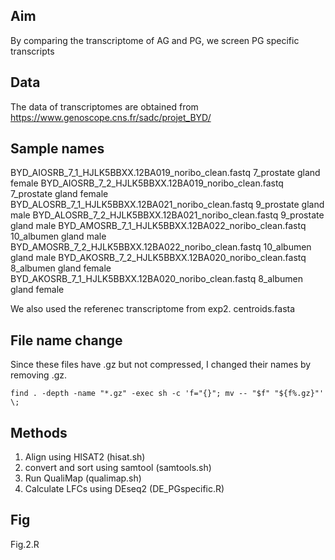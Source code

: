 ## Aim
By comparing the transcriptome of AG and PG, we screen PG specific transcripts

## Data
The data of transcriptomes are obtained from https://www.genoscope.cns.fr/sadc/projet_BYD/ 

## Sample names
BYD_AIOSRB_7_1_HJLK5BBXX.12BA019_noribo_clean.fastq	7_prostate gland female
BYD_AIOSRB_7_2_HJLK5BBXX.12BA019_noribo_clean.fastq	7_prostate gland female
BYD_ALOSRB_7_1_HJLK5BBXX.12BA021_noribo_clean.fastq	9_prostate gland male
BYD_ALOSRB_7_2_HJLK5BBXX.12BA021_noribo_clean.fastq	9_prostate gland male
BYD_AMOSRB_7_1_HJLK5BBXX.12BA022_noribo_clean.fastq	10_albumen gland male
BYD_AMOSRB_7_2_HJLK5BBXX.12BA022_noribo_clean.fastq	10_albumen gland male
BYD_AKOSRB_7_2_HJLK5BBXX.12BA020_noribo_clean.fastq	8_albumen gland female
BYD_AKOSRB_7_1_HJLK5BBXX.12BA020_noribo_clean.fastq	8_albumen gland female

We also used the referenec transcriptome from exp2. 
centroids.fasta

## File name change
Since these files have .gz but not compressed, I changed their names by removing .gz.
```
find . -depth -name "*.gz" -exec sh -c 'f="{}"; mv -- "$f" "${f%.gz}"' \;
```
## Methods
1. Align using HISAT2 (hisat.sh)
2. convert and sort using samtool (samtools.sh)
3. Run QualiMap (qualimap.sh)
4. Calculate LFCs using DEseq2 (DE_PGspecific.R)

## Fig
Fig.2.R

